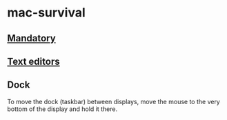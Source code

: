 # mac-survival

## [Mandatory](Mandatory.md)

## [Text editors](TextEditors.md)

## Dock

To move the dock (taskbar) between displays, move the mouse to the very bottom of the display and hold it there.
